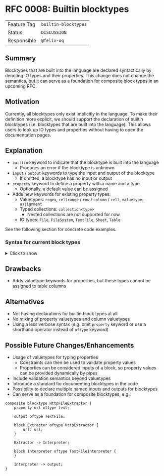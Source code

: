 <!--
SPDX-FileCopyrightText: 2023 Friedrich-Alexander-Universitat Erlangen-Nurnberg

SPDX-License-Identifier: AGPL-3.0-only
-->

# RFC 0008: Builtin blocktypes

|             |                      |
|-------------|----------------------|
| Feature Tag | `builtin-blocktypes` |
| Status      | `DISCUSSION`              | <!-- Possible values: DRAFT, DISCUSSION, ACCEPTED, REJECTED -->
| Responsible | `@felix-oq`          |
<!-- 
  Status Overview:
  - DRAFT: The RFC is not ready for a review and currently under change. Feel free to already ask for feedback on the structure and contents at this stage.
  - DISCUSSION: The RFC is open for discussion. Usually, we open a PR to trigger discussions.
  - ACCEPTED: The RFC was accepted. Create issues to prepare implementation of the RFC.
  - REJECTED: The RFC was rejected. If another revision emerges, switch to status DRAFT.
-->

## Summary

Blocktypes that are built into the language are declared syntactically by denoting IO types and their properties.
This change does not change the semantics, but it can serve as a foundation for composite block types in an upcoming RFC.

## Motivation

Currently, all blocktypes only exist implicitly in the language.
To make their definition more explicit, we should support the declaration of builtin blocktypes (i.e. blocktypes that are built into the language).
This allows users to look up IO types and properties without having to open the documentation pages.

## Explanation

- `builtin` keyword to indicate that the blocktype is built into the language
  - Produces an error if the blocktype is unknown
- `input` / `output` keywords to type the input and output of the blocktype
  - If omitted, a blocktype has no input or output
- `property` keyword to define a property with a name and a type
  - Optionally, a default value can be assigned
- Adds new keywords for existing property types:
  - Valuetypes: `regex`, `cellrange` / `row` / `column` / `cell`, `valuetype-assignment`
  - Typed collections: `collection<type>`
    - Nested collections are not supported for now
  - IO types: `File`, `FileSystem`, `TextFile`, `Sheet`, `Table`

See the following section for concrete code examples.

### Syntax for current block types

<details>
<summary>Click to show</summary>

```jayvee
builtin blocktype HttpExtractor {
    property url oftype text;

    output oftype File;
}

builtin blocktype ArchiveInterpreter {
    input oftype File;

    property archiveType oftype text;

    output oftype FileSystem;
}

builtin blocktype FilePicker {
    input oftype FileSystem;

    property path oftype text;

    output oftype File;
}

builtin blocktype TextFileInterpreter {
    input oftype File;

    property encoding oftype text;
    property lineBreak oftype regex;

    output oftype TextFile;
}

builtin blocktype TextLineDeleter {
    input oftype TextFile;

    property lines oftype collection<integer>;

    output oftype TextFile;
}

builtin blocktype TextRangeSelector {
    input oftype TextFile;

    property lineFrom oftype integer;
    property lineTo oftype integer;

    output oftype TextFile;
}

builtin blocktype CSVInterpreter {
    input oftype TextFile;

    property delimiter oftype text: ",";
    property enclosing oftype text: "";
    property enclosingEscape oftype text: "";

    output oftype Sheet;
}

builtin blocktype CellRangeSelector {
    input oftype Sheet;

    property select oftype cellrange;

    output oftype Sheet;
}

builtin blocktype CellWriter {
    input oftype Sheet;

    property write oftype text;
    property at oftype cell;

    output oftype Sheet;
}

builtin blocktype ColumnDeleter {
    input oftype Sheet;

    property delete oftype collection<column>;

    output oftype Sheet;
}

builtin blocktype RowDeleter {
    input oftype Sheet;

    property delete oftype collection<row>;

    output oftype Sheet;
}

builtin blocktype TableInterpreter {
input oftype Sheet;

    property header oftype boolean;
    property columns oftype collection<valuetype-assignment>;

    output oftype Table;
}

builtin blocktype SQLiteLoader {
    input oftype Table;

    property table oftype text;
    property file oftype text;
}

builtin blocktype PostgresLoader {
    input oftype Table;

    property host oftype text;
    property port oftype integer;
    property username oftype text;
    property password oftype text;
    property database oftype text;
    property table oftype text;
}
```
</details>

## Drawbacks

- Adds valuetype keywords for properties, but these types cannot be assigned to table columns 

## Alternatives

- Not having declarations for builtin block types at all
- No mixing of property valuetypes and column valuetypes
- Using a less verbose syntax (e.g. omit `property` keyword or use a shorthand operator instead of `oftype` keyword)

## Possible Future Changes/Enhancements

- Usage of valuetypes for typing properties
  - Constraints can then be used to validate property values
  - Properties can be considered inputs of a block, so property values can be provided dynamically by pipes
- Include validation semantics beyond valuetypes
- Introduce a standard for documenting blocktypes in the code
- Possibility to declare multiple named inputs and outputs for blocktypes
- Can serve as a foundation for composite blocktypes, e.g.:

```jayvee
composite blocktype HttpFileExtractor {
    property url oftype text;

    output oftype TextFile;

    block Extractor oftype HttpExtractor {
        url: url;
    }

    Extractor -> Interpreter;

    block Interpreter oftype TextFileInterpreter {
    }

    Interpreter -> output;
}
```

